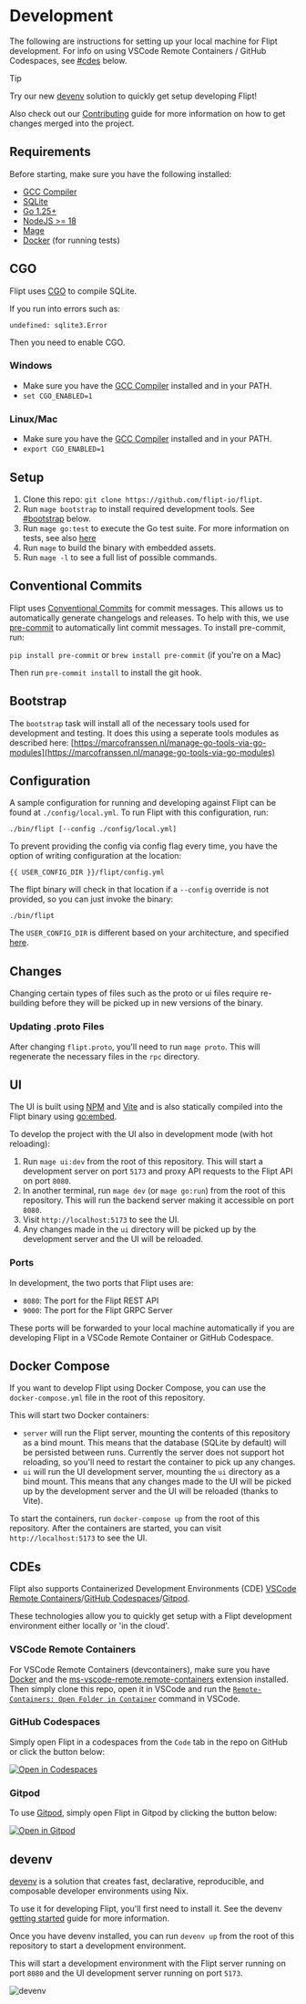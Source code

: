 # Development

The following are instructions for setting up your local machine for Flipt development. For info on using VSCode Remote Containers / GitHub Codespaces, see [#cdes](#cdes) below.

> [!TIP]
> Try our new [devenv](#devenv) solution to quickly get setup developing Flipt!

Also check out our [Contributing](CONTRIBUTING.md) guide for more information on how to get changes merged into the project.

## Requirements

Before starting, make sure you have the following installed:

- [GCC Compiler](https://gcc.gnu.org/install/binaries.html)
- [SQLite](https://sqlite.org/index.html)
- [Go 1.25+](https://golang.org/doc/install)
- [NodeJS >= 18](https://nodejs.org/en/ )
- [Mage](https://magefile.org/)
- [Docker](https://docs.docker.com/install/) (for running tests)

## CGO

Flipt uses [CGO](https://golang.org/cmd/cgo/) to compile SQLite.

If you run into errors such as:

```console
undefined: sqlite3.Error
```

Then you need to enable CGO. 

### Windows

- Make sure you have the [GCC Compiler](https://gcc.gnu.org/install/binaries.html) installed and in your PATH.
- `set CGO_ENABLED=1`

### Linux/Mac

- Make sure you have the [GCC Compiler](https://gcc.gnu.org/install/binaries.html) installed and in your PATH.
- `export CGO_ENABLED=1`

## Setup

1. Clone this repo: `git clone https://github.com/flipt-io/flipt`.
1. Run `mage bootstrap` to install required development tools. See [#bootstrap](#bootstrap) below.
1. Run `mage go:test` to execute the Go test suite. For more information on tests, see also [here](build/README.md)
1. Run `mage` to build the binary with embedded assets.
1. Run `mage -l` to see a full list of possible commands.

## Conventional Commits

Flipt uses [Conventional Commits](https://www.conventionalcommits.org/en/v1.0.0/) for commit messages. This allows us to automatically generate changelogs and releases. To help with this, we use [pre-commit](https://pre-commit.com/) to automatically lint commit messages. To install pre-commit, run:

`pip install pre-commit` or `brew install pre-commit` (if you're on a Mac)

Then run `pre-commit install` to install the git hook.

## Bootstrap

The `bootstrap` task will install all of the necessary tools used for development and testing. It does this using a seperate tools modules as described here: [https://marcofranssen.nl/manage-go-tools-via-go-modules](https://marcofranssen.nl/manage-go-tools-via-go-modules)

## Configuration

A sample configuration for running and developing against Flipt can be found at `./config/local.yml`. To run Flipt with this configuration, run:

`./bin/flipt [--config ./config/local.yml]`

To prevent providing the config via config flag every time, you have the option of writing configuration at the location:

```shell
{{ USER_CONFIG_DIR }}/flipt/config.yml
```

The flipt binary will check in that location if a `--config` override is not provided, so you can just invoke the binary:

`./bin/flipt`

The `USER_CONFIG_DIR` is different based on your architecture, and specified [here](https://pkg.go.dev/os#UserConfigDir).

## Changes

Changing certain types of files such as the proto or ui files require re-building before they will be picked up in new versions of the binary.

### Updating .proto Files

After changing `flipt.proto`, you'll need to run `mage proto`. This will regenerate the necessary files in the `rpc` directory.

## UI

The UI is built using [NPM](https://nodejs.org/en/) and [Vite](https://vitejs.dev/) and is also statically compiled into the Flipt binary using [go:embed](https://golang.org/pkg/embed/).

To develop the project with the UI also in development mode (with hot reloading):

1. Run `mage ui:dev` from the root of this repository. This will start a development server on port `5173` and proxy API requests to the Flipt API on port `8080`.
2. In another terminal, run `mage dev` (or `mage go:run`) from the root of this repository. This will run the backend server making it accessible on port `8080`.
3. Visit `http://localhost:5173` to see the UI.
4. Any changes made in the `ui` directory will be picked up by the development server and the UI will be reloaded.

### Ports

In development, the two ports that Flipt uses are:

- `8080`: The port for the Flipt REST API
- `9000`: The port for the Flipt GRPC Server

These ports will be forwarded to your local machine automatically if you are developing Flipt in a VSCode Remote Container or GitHub Codespace.

## Docker Compose

If you want to develop Flipt using Docker Compose, you can use the `docker-compose.yml` file in the root of this repository. 

This will start two Docker containers:

- `server` will run the Flipt server, mounting the contents of this repository as a bind mount. This means that the database (SQLite by default) will be persisted between runs. Currently the server does not support hot reloading, so you'll need to restart the container to pick up any changes.
- `ui` will run the UI development server, mounting the `ui` directory as a bind mount. This means that any changes made to the UI will be picked up by the development server and the UI will be reloaded (thanks to Vite).

To start the containers, run `docker-compose up` from the root of this repository. After the containers are started, you can visit `http://localhost:5173` to see the UI.

## CDEs

Flipt also supports Containerized Development Environments (CDE) [VSCode Remote Containers](https://github.com/Microsoft/vscode-dev-containers)/[GitHub Codespaces](https://github.com/features/codespaces)/[Gitpod](https://www.gitpod.io/).

These technologies allow you to quickly get setup with a Flipt development environment either locally or 'in the cloud'.

### VSCode Remote Containers

For VSCode Remote Containers (devcontainers), make sure you have [Docker](https://www.docker.com/get-started) and the [ms-vscode-remote.remote-containers](https://marketplace.visualstudio.com/items?itemName=ms-vscode-remote.remote-containers) extension installed. Then simply clone this repo, open it in VSCode and run the [`Remote-Containers: Open Folder in Container`](https://code.visualstudio.com/docs/remote/containers#_quick-start-open-an-existing-folder-in-a-container) command in VSCode.

### GitHub Codespaces

Simply open Flipt in a codespaces from the `Code` tab in the repo on GitHub or click the button below:

[![Open in Codespaces](https://github.com/codespaces/badge.svg)](https://github.com/codespaces/new/?repo=flipt-io/flipt)

### Gitpod

To use [Gitpod](https://www.gitpod.io/), simply open Flipt in Gitpod by clicking the button below:

[![Open in Gitpod](https://gitpod.io/button/open-in-gitpod.svg)](https://gitpod.io/#https://github.com/flipt-io/flipt)

## devenv

[devenv](https://devenv.sh) is a solution that creates fast, declarative, reproducible, and composable developer environments using Nix.

To use it for developing Flipt, you'll first need to install it. See the devenv [getting started](https://devenv.sh/getting-started/) guide for more information.

Once you have devenv installed, you can run `devenv up` from the root of this repository to start a development environment.

This will start a development environment with the Flipt server running on port `8080` and the UI development server running on port `5173`.

![devenv](./.github/images/devenv.png)

